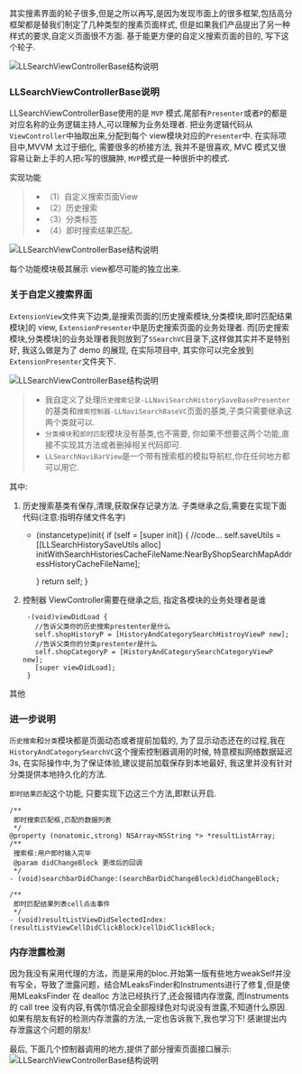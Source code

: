 
 其实搜素界面的轮子很多,但是之所以再写,是因为发现市面上的很多框架,包括高分框架都是替我们制定了几种类型的搜素页面样式, 但是如果我们产品提出了另一种样式的要求,自定义页面很不方面. 基于能更方便的自定义搜索页面的目的, 写下这个轮子.
 
 ![LLSearchViewControllerBase结构说明](http://www.lilongcnc.cc/lauren_picture/20170822/0.gif)
 
### LLSearchViewControllerBase说明
 
 LLSearchViewControllerBase使用的是 `MVP` 模式.尾部有`Presenter`或者`P`的都是对应名称的业务逻辑主持人,可以理解为业务处理者. 把业务逻辑代码从`ViewController`中抽取出来,分配到每个 view模块对应的`Presenter`中.  在实际项目中,MVVM 太过于细化, 需要很多的桥接方法, 我并不是很喜欢, MVC 模式又很容易让新上手的人把`c`写的很臃肿, `MVP`模式是一种很折中的模式.
 
 实现功能  
> - （1）自定义搜索页面View  
> - （2）历史搜索 
> - （3）分类标签 
> - （4）即时搜索结果匹配。
 
 
![LLSearchViewControllerBase结构说明](http://www.lilongcnc.cc/lauren_picture/20170822/1.png)


每个功能模块极其展示 view都尽可能的独立出来. 

### 关于自定义搜索界面

   `ExtensionView`文件夹下边类,是搜索页面的[历史搜索模块,分类模块,即时匹配结果模块]的 view, `ExtensionPresenter`中是历史搜索页面的业务处理者. 而[历史搜索模块,分类模块]的业务处理者我则放到了`SSearchVC`目录下,这样做其实并不是特别好, 我这么做是为了 demo 的展现, 在实际项目中, 其实你可以完全放到`ExtensionPresenter`文件夹下.
   
   ![LLSearchViewControllerBase结构说明](http://www.lilongcnc.cc/lauren_picture/20170822/3.png)

> - 我自定义了处理`历史搜索记录-LLNaviSearchHistorySaveBasePresenter`的基类和`搜索控制器-LLNaviSearchBaseVC`页面的基类,子类只需要继承这两个类就可以.
> - `分类模块`和`即时匹配`模块没有基类,也不需要, 你如果不想要这两个功能,直接不实现其方法或者删掉相关代码即可.
> - `LLSearchNaviBarView`是一个带有搜索框的模拟导航栏,你在任何地方都可以用它.


其中:
1. 历史搜索基类有保存,清理,获取保存记录方法. 子类继承之后,需要在实现下面代码(注意:指明存储文件名字)
 
    - (instancetype)init{
        if (self = [super init]) {
            //code...
            self.saveUtils = [[LLSearchHistorySaveUtils alloc] initWithSearchHistoriesCacheFileName:NearByShopSearchMapAddressHistoryCacheFileName];
            
        }
        return self;
    }


2. 控制器 ViewController需要在继承之后, 指定各模块的业务处理者是谁
            
        -(void)viewDidLoad {    
          //告诉父类你的历史搜索prestenter是什么
          self.shopHistoryP = [HistoryAndCategorySearchHistroyViewP new];
          //告诉父类你的分类prestenter是什么
          self.shopCategoryP = [HistoryAndCategorySearchCategoryViewP new];
          [super viewDidLoad];
        }



其他

### 进一步说明

`历史搜索`和`分类`模块都是页面动态或者提前加载的, 为了显示动态还在的过程,我在`HistoryAndCategorySearchVC`这个搜索控制器调用的时候, 特意模拟网络数据延迟3s, 在实际操作中,为了保证体验,建议提前加载保存到本地最好, 我这里并没有针对分类提供本地持久化的方法.

`即时结果匹配`这个功能, 只要实现下边这三个方法,即默认开启.

    /**
     即时搜索匹配框,匹配的数据列表
     */
    @property (nonatomic,strong) NSArray<NSString *> *resultListArray;
    /**
     搜索框:用户即时输入完毕
     @param didChangeBlock 更改后的回调
     */
    - (void)searchbarDidChange:(searchBarDidChangeBlock)didChangeBlock;
    
    /**
     即时匹配结果列表cell点击事件
     */
    - (void)resultListViewDidSelectedIndex:(resultListViewCellDidClickBlock)cellDidClickBlock;



### 内存泄露检测

因为我没有采用代理的方法，而是采用的bloc.开始第一版有些地方weakSelf并没有写全，导致了泄露问题，结合MLeaksFinder和Instruments进行了修复,但是使用MLeaksFinder 在 dealloc 方法已经执行了,还会报错内存泄露, 而Instruments 的 call tree 没有内容,有偶尔情况会全部报绿色对勾说没有泄露,不知道什么原因. 如果有朋友有好的检测内存泄露的方法,一定也告诉我下,我也学习下! 感谢提出内存泄露这个问题的朋友!

最后, 下面几个控制器调用的地方,提供了部分搜索页面接口展示:
![LLSearchViewControllerBase结构说明](http://www.lilongcnc.cc/lauren_picture/20170822/4.png)

